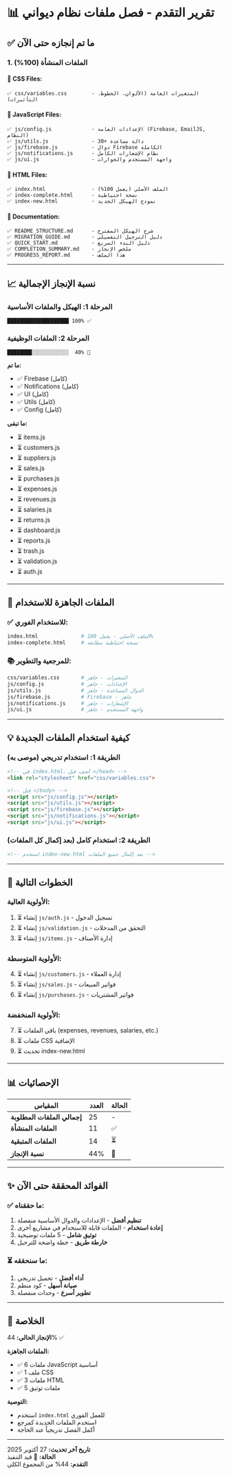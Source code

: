 # 📊 تقرير التقدم - فصل ملفات نظام ديواني

## ✅ ما تم إنجازه حتى الآن

### 1. **الملفات المنشأة** (100%)

#### 📁 CSS Files:
```
✅ css/variables.css        - المتغيرات العامة (الألوان، الخطوط، التأثيرات)
```

#### 📁 JavaScript Files:
```
✅ js/config.js             - الإعدادات العامة (Firebase, EmailJS, النظام)
✅ js/utils.js              - 30+ دالة مساعدة
✅ js/firebase.js           - دوال Firebase الكاملة
✅ js/notifications.js      - نظام الإشعارات الكامل
✅ js/ui.js                 - واجهة المستخدم والحوارات
```

#### 📁 HTML Files:
```
✅ index.html               - الملف الأصلي (يعمل 100%)
✅ index-complete.html      - نسخة احتياطية
✅ index-new.html           - نموذج الهيكل الجديد
```

#### 📁 Documentation:
```
✅ README_STRUCTURE.md      - شرح الهيكل المقترح
✅ MIGRATION_GUIDE.md       - دليل الترحيل التفصيلي
✅ QUICK_START.md           - دليل البدء السريع
✅ COMPLETION_SUMMARY.md    - ملخص الإنجاز
✅ PROGRESS_REPORT.md       - هذا الملف
```

---

## 📈 نسبة الإنجاز الإجمالية

### المرحلة 1: الهيكل والملفات الأساسية
```
████████████████████ 100% ✅
```

### المرحلة 2: الملفات الوظيفية
```
████████░░░░░░░░░░░░  40% 🔄
```

**ما تم:**
- ✅ Firebase (كامل)
- ✅ Notifications (كامل)
- ✅ UI (كامل)
- ✅ Utils (كامل)
- ✅ Config (كامل)

**ما تبقى:**
- ⏳ items.js
- ⏳ customers.js
- ⏳ suppliers.js
- ⏳ sales.js
- ⏳ purchases.js
- ⏳ expenses.js
- ⏳ revenues.js
- ⏳ salaries.js
- ⏳ returns.js
- ⏳ dashboard.js
- ⏳ reports.js
- ⏳ trash.js
- ⏳ validation.js
- ⏳ auth.js

---

## 🎯 الملفات الجاهزة للاستخدام

### ✅ للاستخدام الفوري:
```bash
index.html              # الملف الأصلي - يعمل 100%
index-complete.html     # نسخة احتياطية مطابقة
```

### 📚 للمرجعية والتطوير:
```bash
css/variables.css       # المتغيرات - جاهز
js/config.js            # الإعدادات - جاهز
js/utils.js             # الدوال المساعدة - جاهز
js/firebase.js          # Firebase - جاهز
js/notifications.js     # الإشعارات - جاهز
js/ui.js                # واجهة المستخدم - جاهز
```

---

## 💡 كيفية استخدام الملفات الجديدة

### الطريقة 1: **استخدام تدريجي** (موصى به)

```html
<!-- في index.html، أضف قبل </head> -->
<link rel="stylesheet" href="css/variables.css">

<!-- قبل </body> -->
<script src="js/config.js"></script>
<script src="js/utils.js"></script>
<script src="js/firebase.js"></script>
<script src="js/notifications.js"></script>
<script src="js/ui.js"></script>
```

### الطريقة 2: **استخدام كامل** (بعد إكمال كل الملفات)

```html
<!-- استخدم index-new.html بعد إكمال جميع الملفات -->
```

---

## 🚀 الخطوات التالية

### الأولوية العالية:
1. ⏳ إنشاء `js/auth.js` - تسجيل الدخول
2. ⏳ إنشاء `js/validation.js` - التحقق من المدخلات
3. ⏳ إنشاء `js/items.js` - إدارة الأصناف

### الأولوية المتوسطة:
4. ⏳ إنشاء `js/customers.js` - إدارة العملاء
5. ⏳ إنشاء `js/sales.js` - فواتير المبيعات
6. ⏳ إنشاء `js/purchases.js` - فواتير المشتريات

### الأولوية المنخفضة:
7. ⏳ باقي الملفات (expenses, revenues, salaries, etc.)
8. ⏳ ملفات CSS الإضافية
9. ⏳ تحديث index-new.html

---

## 📊 الإحصائيات

| المقياس | العدد | الحالة |
|---------|-------|--------|
| **إجمالي الملفات المطلوبة** | 25 | - |
| **الملفات المنشأة** | 11 | ✅ |
| **الملفات المتبقية** | 14 | ⏳ |
| **نسبة الإنجاز** | 44% | 🔄 |

---

## ✨ الفوائد المحققة حتى الآن

### ✅ ما حققناه:
1. **تنظيم أفضل** - الإعدادات والدوال الأساسية منفصلة
2. **إعادة استخدام** - الملفات قابلة للاستخدام في مشاريع أخرى
3. **توثيق شامل** - 5 ملفات توضيحية
4. **خارطة طريق** - خطة واضحة للترحيل

### ⏳ ما سنحققه:
1. **أداء أفضل** - تحميل تدريجي
2. **صيانة أسهل** - كود منظم
3. **تطوير أسرع** - وحدات منفصلة

---

## 🎉 الخلاصة

**الإنجاز الحالي:** 44% ✅

**الملفات الجاهزة:**
- ✅ 6 ملفات JavaScript أساسية
- ✅ 1 ملف CSS
- ✅ 3 ملفات HTML
- ✅ 5 ملفات توثيق

**التوصية:**
- استخدم `index.html` للعمل الفوري
- استخدم الملفات الجديدة كمرجع
- أكمل الفصل تدريجياً عند الحاجة

---

**تاريخ آخر تحديث:** 27 أكتوبر 2025  
**الحالة:** 🔄 قيد التنفيذ  
**التقدم:** 44% من المجموع الكلي
